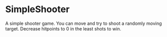 # SimpleShooter
A simple shooter game. You can move and try to shoot a randomly moving target. Decrease hitpoints to 0 in the least shots to win.
